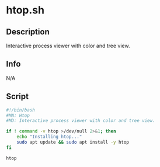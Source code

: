 # htop.sh

## Description
Interactive process viewer with color and tree view.

## Info
N/A

## Script
```bash
#!/bin/bash
#MN: Htop
#MD: Interactive process viewer with color and tree view.

if ! command -v htop >/dev/null 2>&1; then
    echo "Installing htop..."
    sudo apt update && sudo apt install -y htop
fi

htop
```
